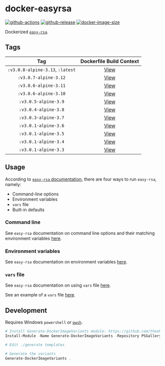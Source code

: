 # docker-easyrsa

[![github-actions](https://github.com/theohbrothers/docker-easyrsa/workflows/ci-master-pr/badge.svg)](https://github.com/theohbrothers/docker-easyrsa/actions)
[![github-release](https://img.shields.io/github/v/release/theohbrothers/docker-easyrsa?style=flat-square)](https://github.com/theohbrothers/docker-easyrsa/releases/)
[![docker-image-size](https://img.shields.io/docker/image-size/theohbrothers/docker-easyrsa/latest)](https://hub.docker.com/r/theohbrothers/docker-easyrsa)

Dockerized [`easy-rsa`](https://github.com/OpenVPN/easy-rsa).

## Tags

| Tag | Dockerfile Build Context |
|:-------:|:---------:|
| `:v3.0.8-alpine-3.13`, `:latest` | [View](variants/v3.0.8-alpine-3.13 ) |
| `:v3.0.7-alpine-3.12` | [View](variants/v3.0.7-alpine-3.12 ) |
| `:v3.0.6-alpine-3.11` | [View](variants/v3.0.6-alpine-3.11 ) |
| `:v3.0.6-alpine-3.10` | [View](variants/v3.0.6-alpine-3.10 ) |
| `:v3.0.5-alpine-3.9` | [View](variants/v3.0.5-alpine-3.9 ) |
| `:v3.0.4-alpine-3.8` | [View](variants/v3.0.4-alpine-3.8 ) |
| `:v3.0.3-alpine-3.7` | [View](variants/v3.0.3-alpine-3.7 ) |
| `:v3.0.1-alpine-3.6` | [View](variants/v3.0.1-alpine-3.6 ) |
| `:v3.0.1-alpine-3.5` | [View](variants/v3.0.1-alpine-3.5 ) |
| `:v3.0.1-alpine-3.4` | [View](variants/v3.0.1-alpine-3.4 ) |
| `:v3.0.1-alpine-3.3` | [View](variants/v3.0.1-alpine-3.3 ) |

## Usage

According to [`easy-rsa` documentation](https://github.com/OpenVPN/easy-rsa/blob/v3.0.0/doc/EasyRSA-Advanced.md#configuration-reference), there are four ways to run `easy-rsa`, namely:

- Command-line options
- Environment variables
- `vars` file
- Built-in defaults

### Command line

See `easy-rsa` documentation on command line options and their matching environment variables [here](https://github.com/OpenVPN/easy-rsa/blob/v3.0.0/doc/EasyRSA-Readme.md#obtaining-and-using-easy-rsa).

### Environment variables

See `easy-rsa` documentation on environment variables [here](https://github.com/OpenVPN/easy-rsa/blob/v3.0.0/doc/EasyRSA-Advanced.md#environmental-variables-reference).

### `vars` file

See `easy-rsa` documentation on using `vars` file [here](https://github.com/OpenVPN/easy-rsa/blob/v3.0.0/doc/EasyRSA-Advanced.md#vars-autodetection).

See an example of a `vars` file [here](https://github.com/OpenVPN/easy-rsa/blob/v3.0.0/easyrsa3/vars.example).

## Development

Requires Windows `powershell` or [`pwsh`](https://github.com/PowerShell/PowerShell).

```powershell
# Install Generate-DockerImageVariants module: https://github.com/theohbrothers/Generate-DockerImageVariants
Install-Module -Name Generate-DockerImageVariants -Repository PSGallery -Scope CurrentUser -Force -Verbose

# Edit ./generate templates

# Generate the variants
Generate-DockerImageVariants .
```
